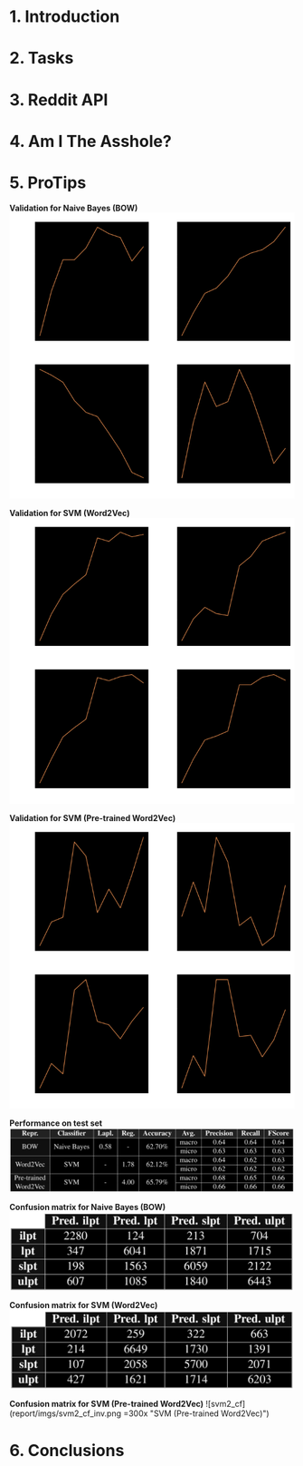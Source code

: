 # 1. Introduction #

# 2. Tasks #

# 3. Reddit API #

# 4. Am I The Asshole? #

# 5. ProTips #

<!-- Optimization for ML models -->
**Validation for Naive Bayes (BOW)**<br>
<img src="report/imgs/plots_nb_inv.png" alt="Optimization for NB (BOW)" width="700"/>

**Validation for SVM (Word2Vec)**<br>
<img src="report/imgs/plots_svm1_inv.png" alt="Optimization for SVM (Word2Vec)" width="700"/>

**Validation for SVM (Pre-trained Word2Vec)**<br>
![opt_svm2](report/imgs/plots_svm2_inv.png "Optimization for SVM (Pre-trained Word2Vec)")

<!-- Performance on test set -->
**Performance on test set**
![performance](report/imgs/performance_inv.png "Performance on test set")

<!-- Confusion matrices -->
**Confusion matrix for Naive Bayes (BOW)**
![nb_cf](report/imgs/nb_cf_inv.png "Confusion matrix for Naive Bayes (BOW)")

**Confusion matrix for SVM (Word2Vec)**
![svm1_cf](report/imgs/svm1_cf_inv.png "Confusion matrix for SVM (Word2Vec)")

**Confusion matrix for SVM (Pre-trained Word2Vec)**
![svm2_cf](report/imgs/svm2_cf_inv.png =300x "SVM (Pre-trained Word2Vec)")

# 6. Conclusions #
